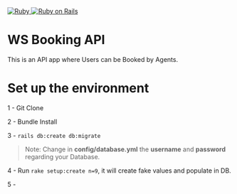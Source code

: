 <a href="https://www.ruby-lang.org/pt/">
  <img alt="Ruby" src="https://img.shields.io/badge/Ruby-2.6.7-brightgreen" target="_blank">
</a>
<a href="https://rubyonrails.org/">
  <img alt="Ruby on Rails" src="https://img.shields.io/badge/Rails-5.2.6-brightgreen" target="_blank">
</a>

# WS Booking API

This is an API app where Users can be Booked by Agents.

# Set up the environment

1 - Git Clone

2 - Bundle Install

3 - `rails db:create db:migrate`

>Note: Change in **config/database.yml** the **username** and **password** regarding your Database.

4 - Run `rake setup:create n=9`, it will create fake values and populate in DB.

5 - 